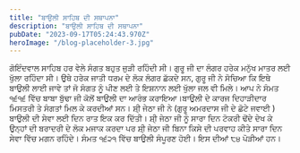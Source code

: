 ```yaml
---
title: "ਬਾਉਲੀ ਸਾਹਿਬ ਦੀ ਸਥਾਪਨਾ"
description: "ਬਾਉਲੀ ਸਾਹਿਬ ਦੀ ਸਥਾਪਨਾ"
pubDate: "2023-09-17T05:24:43.970Z"
heroImage: "/blog-placeholder-3.jpg"
---
```


ਗੋਇੰਦਵਾਲ ਸਾਹਿਬ ਹਰ ਵੇਲੇ ਸੰਗਤ ਬਹੁਤ ਜੁੜੀ ਰਹਿੰਦੀ ਸੀ। ਗੁਰੂ ਜੀ ਦਾ ਲੰਗਰ ਹਰੇਕ ਮਨੁੱਖ ਮਾਤਰ ਲਈ ਖੁੱਲਾ ਰਹਿੰਦਾ ਸੀ। ਉਥੇ ਹਰੇਕ ਜਾਤੀ ਧਰਮ ਦੇ ਲੋਕ ਲੰਗਰ ਛੱਕਦੇ ਸਨ, ਗੁਰੂ ਜੀ ਨੇ ਸੋਚਿਆ ਕਿ ਇਥੇ ਬਾਉਲੀ ਲਾਈ ਜਾਵੇ ਤਾਂ ਜੋ ਸੰਗਤ ਨੂੰ ਪੀਣ ਲਈ ਤੇ ਇਸ਼ਨਾਨ ਲਈ ਖੁੱਲਾ ਜਲ ਵੀ ਮਿਲੇ। 
ਆਪ ਨੇ ਸੰਮਤ ੧੬੧੬ ਵਿੱਚ ਬਾਬਾ ਬੁੱਢਾ ਜੀ ਕੋਲੋਂ ਬਾਉਲੀ ਦਾ ਆਰੰਭ ਕਰਾਇਆ।ਬਾਉਲੀ ਦੇ ਕਾਰਜ ਦਿਹਾੜੀਦਾਰ ਮਿਸਤਰੀ ਤੇ ਸੰਗਤਾਂ ਮਿਲ ਕੇ ਕਰਦੀਆਂ ਸਨ। ਸ਼ੀ੍ ਜੇਠਾ ਜੀ ਨੇ (ਗੁਰੂ ਅਮਰਦਾਸ ਜੀ ਦੇ ਛੋਟੇ ਜਵਾਈ ) ਬਾਉਲੀ ਦੀ ਸੇਵਾ ਲਈ ਦਿਨ ਰਾਤ ਇਕ ਕਰ ਦਿੱਤੀ। ਸ਼ੀ੍ ਜੇਠਾ ਜੀ ਨੂੰ ਸਾਰਾ ਦਿਨ ਟੋਕਰੀ ਢੋਂਦੇ ਦੇਖ ਕੇ ਉਨ੍ਹਾਂ ਦੀ ਬਰਾਦਰੀ ਦੇ ਲੋਕ ਮਜਾਕ ਕਰਦਾ ਪਰ ਸ਼ੀ੍ ਜੇਠਾ ਜੀ ਬਿਨਾ ਕਿਸੇ ਦੀ ਪਰਵਾਹ ਕੀਤੇ ਸਾਰਾ ਦਿਨ ਸੇਵਾ ਵਿੱਚ ਮਗਨ ਰਹਿੰਦੇ। 
ਸੰਮਤ ੧੬੨੧ ਵਿੱਚ ਬਾਉਲੀ ਸੰਪੂਰਣ ਹੋਈ। ਇਸ ਦੀਆਂ ੮੪ ਪੋੜੀਆਂ ਹਨ।

